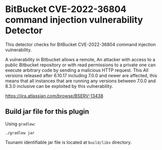 # BitBucket CVE-2022-36804 command injection vulnerability Detector

This detector checks for BitBucket CVE-2022-36804 command injection vulnerability.

A vulnerability in Bitbucket allows a remote, An attacker with access 
    to a public Bitbucket repository or with read permissions to a
    private one can execute arbitrary code by sending a malicious 
    HTTP request. This All versions released after 6.10.17 
    including 7.0.0 and newer are affected, this means that all 
    instances that are running any versions between 7.0.0 and 
    8.3.0 inclusive can be exploited by this vulnerability.

https://jira.atlassian.com/browse/BSERV-13438

## Build jar file for this plugin

Using `gradlew`:

```shell
./gradlew jar
```

Tsunami identifiable jar file is located at `build/libs` directory.